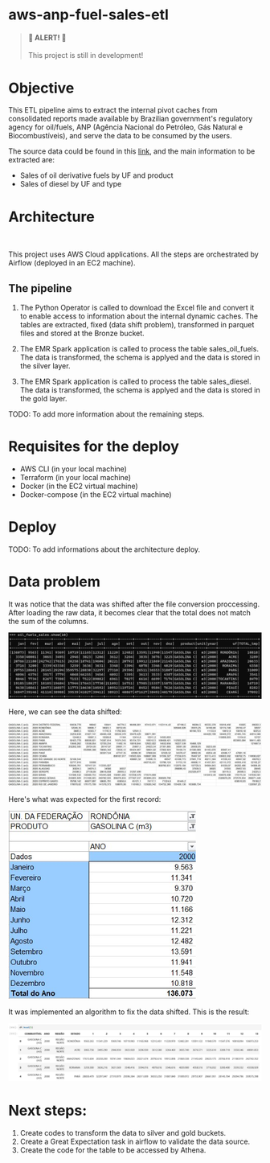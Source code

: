 # aws-anp-fuel-sales-etl

> #### :rotating_light: ALERT! :rotating_light:
> This project is still in development!


# Objective

This ETL pipeline aims to extract the internal pivot caches from consolidated reports made available by Brazilian government's regulatory agency for oil/fuels, ANP (Agência Nacional do Petróleo, Gás Natural e Biocombustíveis), and serve the data to be consumed by the users.

The source data could be found in this [link](https://github.com/raizen-analytics/data-engineering-test/raw/master/assets/vendas-combustiveis-m3.xls), and the main information to be extracted are:
- Sales of oil derivative fuels by UF and product
- Sales of diesel by UF and type

# Architecture
<img src="./git_sources/anp-architecture.excalidraw.png" alt="">

This project uses AWS Cloud applications. All the steps are orchestrated by Airflow (deployed in an EC2 machine).

## The pipeline
1. The Python Operator is called to download the Excel file and convert it to enable access to information about the internal dynamic caches. The tables are extracted, fixed (data shift problem), transformed in parquet files and stored at the Bronze bucket.

2. The EMR Spark application is called to process the table sales_oil_fuels. The data is transformed, the schema is applyed and the data is stored in the silver layer.

3. The EMR Spark application is called to process the table sales_diesel. The data is transformed, the schema is applyed and the data is stored in the gold layer.

TODO: To add more information about the remaining steps.

# Requisites for the deploy
- AWS CLI (in your local machine)
- Terraform (in your local machine)
- Docker (in the EC2 virtual machine)
- Docker-compose (in the EC2 virtual machine)

# Deploy
TODO: To add informations about the architecture deploy.

# Data problem

It was notice that the data was shifted after the file conversion proccessing. After loading the raw data, it becomes clear that the total does not match the sum of the columns.

<img src="./git_sources/data_shift_problem1.jpg" alt="">

Here, we can see the data shifted:

<img src="./git_sources/data_shift_problem2.jpg" alt="">

Here's what was expected for the first record:

<img src="./git_sources/data_expected.jpg" alt="">

It was implemented an algorithm to fix the data shifted. This is the result:

<img src="./git_sources/data_fixed.jpg" alt="">

# Next steps:

1. Create codes to transform the data to silver and gold buckets.
1. Create a Great Expectation task in airflow to validate the data source.
1. Create the code for the table to be accessed by Athena.